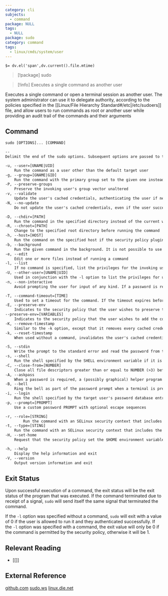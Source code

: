 ```yaml
---
category: cli
subjects:
  - command
package: NULL
tags:
  - NULL
package: sudo
category: command
tags:
  - linux/cmds/system/user
---
```


`$= dv.el('span',dv.current().file.mtime)`
> [!package] sudo

> [!info] Executes a single command as another user

Executes a single command or open a terminal session as another user. The system administrator can use it to delegate authority, according to the policies specified in the [[Linux/File Hierarchy Standard#/etc|/etc/sudoers]] file, and allow users to run commands as root or another user while providing an audit trail of the commands and their arguments

## Command
```txt
sudo [OPTIONS]... [COMMAND]

--
Delimit the end of the sudo options. Subsequent options are passed to the command

-u, --user=[UNAME|UID]
	Run the command as a user other than the default target user
-g, --group=[GNAME|GID]
	Run the command with the primary group set to the given one instead of the specified by the target user's password database entry
-P, --preserve-groups
	Preserve the invoking user's group vector unaltered
-v, --validate
	Update the user's cached credentials, authenticating the user if necessary
-N, --no-update
	Do not update the user's cached credentials, even if the user successfully authenticates

-D, --chdir=[PATH]
	Run the command in the specified directory instead of the current working directory
-R, --chroot=[PATH]
	Change to the specified root directory before running the command
-h, --host=[HOST]
	Run the command on the specified host if the security policy plugin supports remote commands
-b, --background
	Run the given command in the background. It is not possible to use shell job control to manipulate background processes started by sudo
-e, --edit
	Edit one or more files instead of running a command
-l, --list
	If no command is specified, list the privileges for the invoking user (or the user specified by the -U option) on the current host. If a command is specified and is permitted by the security policy for the invoking user (or the, user specified by the -U option) on the current host, the fully-qualified path to the command is displayed along with any args
-U, --other-user=[UNAME|UID]
	Used in conjunction with the -l option to list the privileges for user
-n, --non-interactive
	Avoid prompting the user for input of any kind. If a password is required for the command to run, sudo will display an error message and exit

-T, --command-timeout=[TIME]
	Used to set a timeout for the command. If the timeout expires before the command has exited, the command will be terminated
-E, --preserve-env
	Indicates to the security policy that the user wishes to preserve their existing environment variables
--preserve-env=[VARIABLES]
	Indicates to the security policy that the user wishes to add the comma-separated list of environment variables to those preserved from the user's environment
-K, --remove-timestamp
	Similar to the -k option, except that it removes every cached credential for the user, regardless of the terminal or parent process ID
-k, --reset-timestamp
	When used without a command, invalidates the user's cached credentials for the current session. The next time sudo is run in the session, a password must be entered if the security policy requires authentication

-S, --stdin
	Write the prompt to the standard error and read the password from the standard input instead of using the terminal device
-s, --shell
	Run the shell specified by the SHELL environment variable if it is set or the shell specified by the invoking user's password database entry
-C, --close-from=[NUMBER]
	Close all file descriptors greater than or equal to NUMBER (>3) before executing a command. By default, sudo will close all open file descriptors other than standard input, standard output, and standard error when executing a command
-A, --askpass
	When a password is required, a (possibly graphical) helper program is executed to read the user's password and output it standard output. The askpass program must be specified through the SUDO_ASKPASS environment variable or sudo.conf
-B, --bell
	Ring the bell as part of the password prompt when a terminal is present
-i, --login
	Run the shell specified by the target user's password database entry as a login shell. This means that login-specific resource files such as .profile, .bash_profile, or .login will be read by the shell
-p, --prompt=[PROMPT]
	Use a custom password PROMPT with optional escape sequences

-r, --role=[STRING]
		Run the command with an SELinux security context that includes the specified role
-t, --type=[STING]
	Run the command with an SELinux security context that includes the specified type
-H, --set-home
	Request that the security policy set the $HOME environment variable to the home directory specified by the target user's password database entry

-h, --help
	Display the help information and exit 
-V, --version
	Output version information and exit
```

## Exit Status
Upon successful execution of a command, the exit status will be the exit status of the program that was executed. If the command terminated due to receipt of a signal, ``sudo`` will send itself the same signal that terminated the command.

If the ``-l`` option was specified without a command, ``sudo`` will exit with a value of 0 if the user is allowed to run it and they authenticated successfully. If the ``-l`` option was specified with a command, the exit value will only be 0 if the command is permitted by the security policy, otherwise it will be 1.

## Relevant Reading
- [[]]

## External Reference
[github.com](https://github.com/sudo-project/sudo)
[sudo.ws](https://www.sudo.ws/)
[linux.die.net](https://linux.die.net/man/8/sudo)
